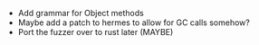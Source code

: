 * Add grammar for Object methods
* Maybe add a patch to hermes to allow for GC calls somehow?
* Port the fuzzer over to rust later (MAYBE)
